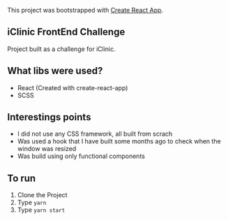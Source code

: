 This project was bootstrapped with [Create React App](https://github.com/facebook/create-react-app).

## iClinic FrontEnd Challenge
Project built as a challenge for iClinic.

## What libs were used?
- React (Created with create-react-app)
- SCSS

## Interestings points
- I did not use any CSS framework, all built from scrach
- Was used a hook that I have built some months ago to check when the window was resized
- Was build using only functional components

## To run
1. Clone the Project
2. Type `yarn`
3. Type `yarn start`